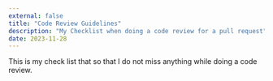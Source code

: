 ```yaml
---
external: false
title: "Code Review Guidelines"
description: "My Checklist when doing a code review for a pull request"
date: 2023-11-28
---
```

This is my check list that so that I do not miss anything while doing a code review.

#

#